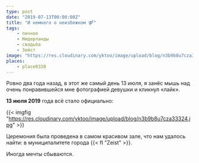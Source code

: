 ```yaml
---
type: post
date: "2019-07-13T00:00:00Z"
title: "И немного о неизбежном ⚤"
tags:
    - личное
    - Нидерланды
    - свадьба
    - Зейст
image: "https://res.cloudinary.com/yktoo/image/upload/blog/n3b9b8u7cza33324.jpg"
places:
    - place0310
---
```


Ровно два года назад, в этот же самый день 13 июля, я занёс мышь над очень понравившейся мне фотографией девушки и кликнул «лайк».

<!--more-->

**13 июля 2019** года всё стало официально:

{{< imgfig "https://res.cloudinary.com/yktoo/image/upload/blog/n3b9b8u7cza33324.jpg" >}}

Церемония была проведена в самом красивом зале, что нам удалось найти: в муниципалитете города {{< fl "Zeist" >}}.

Иногда мечты сбываются.
